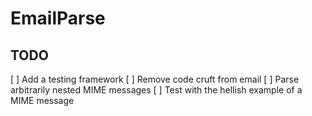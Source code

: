 # EmailParse

## TODO

[ ] Add a testing framework
[ ] Remove code cruft from email
[ ] Parse arbitrarily nested MIME messages
[ ] Test with the hellish example of a MIME message
